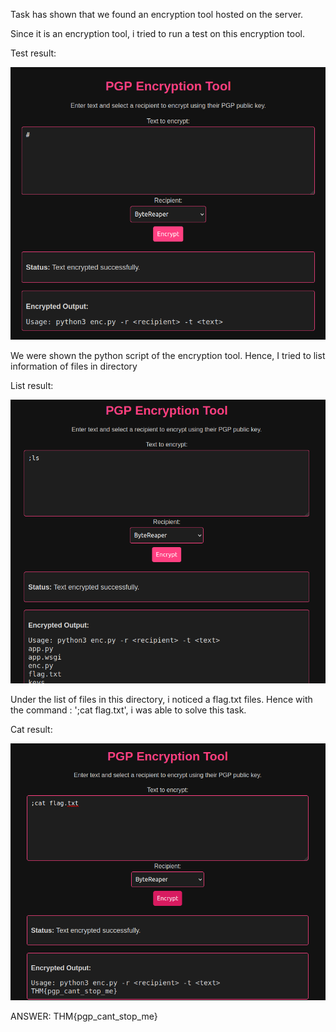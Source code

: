 Task has shown that we found an encryption tool hosted on the server.

Since it is an encryption tool, i tried to run a test on this encryption tool.

Test result:

![alt text](3_Test.png)


We were shown the python script of the encryption tool. Hence, I tried to list information of files in directory


List result:

![alt text](4_List.png)


Under the list of files in this directory, i noticed a flag.txt files. Hence with the command : ';cat flag.txt', i was able to solve this task.

Cat result:

![alt text](5_Cat.png)

ANSWER: THM{pgp_cant_stop_me}
